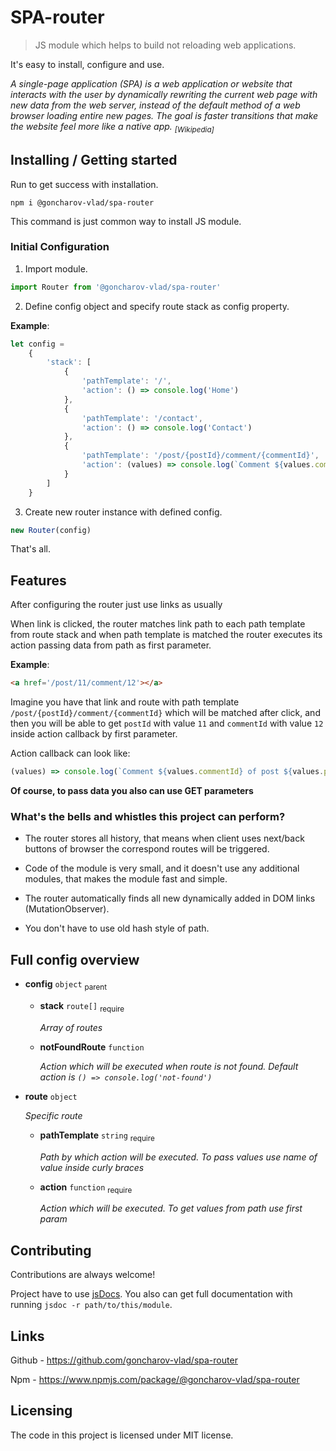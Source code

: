 # SPA-router

> JS module which helps to build not reloading web applications.

It's easy to install, configure and use.

_A single-page application (SPA) is a web application or website that interacts with the user by dynamically rewriting
the current web page with new data from the web server, instead of the default method of a web browser loading entire
new pages. The goal is faster transitions that make the website feel more like a native app.
<sub>[Wikipedia]</sub>_

## Installing / Getting started

Run to get success with installation.

```shell
npm i @goncharov-vlad/spa-router
```

This command is just common way to install JS module.

### Initial Configuration

1. Import module.

```js
import Router from '@goncharov-vlad/spa-router'
```

2. Define config object and specify route stack as config property.

__Example__:

```js
let config =
    {
        'stack': [
            {
                'pathTemplate': '/',
                'action': () => console.log('Home')
            },
            {
                'pathTemplate': '/contact',
                'action': () => console.log('Contact')
            },
            {
                'pathTemplate': '/post/{postId}/comment/{commentId}',
                'action': (values) => console.log(`Comment ${values.commentId} of post ${values.postId}`)
            }
        ]
    }
```

3. Create new router instance with defined config.

```js
new Router(config)
```

That's all.

## Features

After configuring the router just use links as usually

When link is clicked, the router matches link path to each path template from route stack and when path template is
matched the router executes its action passing data from path as first parameter.

__Example__:

```html
<a href='/post/11/comment/12'></a>
```

Imagine you have that link and route with path template `/post/{postId}/comment/{commentId}` which will be matched after
click, and then you will be able to get `postId` with value `11` and `commentId` with value `12` inside action callback
by first parameter.

Action callback can look like:

```js
(values) => console.log(`Comment ${values.commentId} of post ${values.postId}`)
```

__Of course, to pass data you also can use GET parameters__

### What's the bells and whistles this project can perform?

* The router stores all history, that means when client uses next/back buttons of browser the correspond routes will be
  triggered.

* Code of the module is very small, and it doesn't use any additional modules, that makes the module fast and simple.

* The router automatically finds all new dynamically added in DOM links (MutationObserver).

* You don't have to use old hash style of path.

## Full config overview

* **config** `object` <sub>parent</sub>
    * **stack** `route[]` <sub>require</sub>

      _Array of routes_
    * **notFoundRoute** `function`

      _Action which will be executed when route is not found. Default action is `() => console.log('not-found')`_

* **route** `object`

  _Specific route_
    * **pathTemplate** `string` <sub>require</sub>

      _Path by which action will be executed. To pass values use name of value inside curly braces_
    * **action** `function` <sub>require</sub>

      _Action which will be executed. To get values from path use first param_

## Contributing

Contributions are always welcome!

Project have to use [jsDocs](https://jsdoc.app/). You also can get full documentation with
running `jsdoc -r path/to/this/module`.

## Links

Github - https://github.com/goncharov-vlad/spa-router

Npm - https://www.npmjs.com/package/@goncharov-vlad/spa-router

## Licensing

The code in this project is licensed under MIT license.
